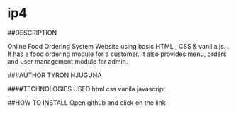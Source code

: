 # ip4
##DESCRIPTION

Online Food Ordering System Website using basic  HTML , CSS & vanilla.js. . It has a food ordering module for a customer. It also provides menu, orders and user management module for admin.


###AUTHOR
TYRON NJUGUNA

####TECHNOLOGIES USED
html
css
vanila javascript

##HOW TO INSTALL
Open github and click on the link 

